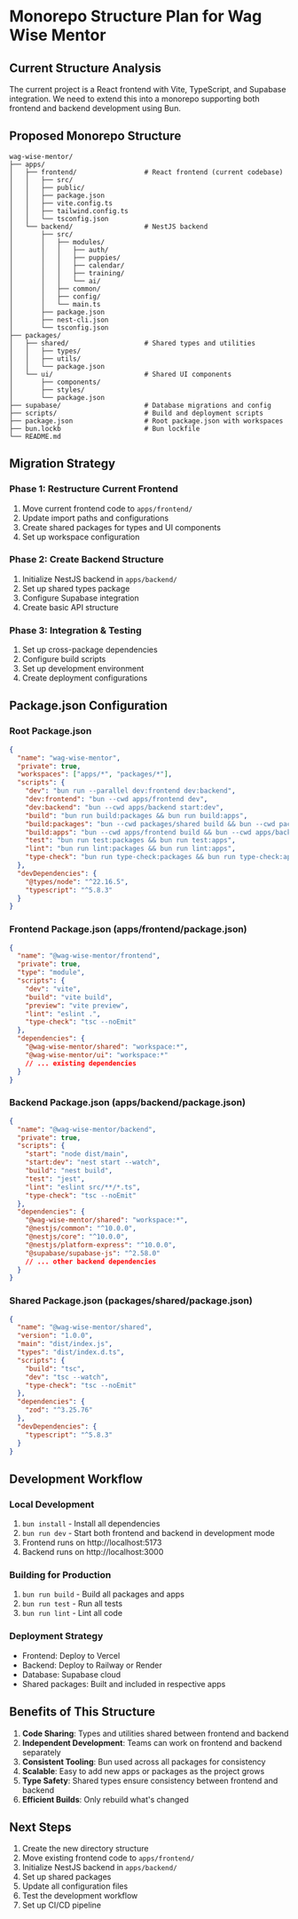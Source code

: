 # Monorepo Structure Plan for Wag Wise Mentor

## Current Structure Analysis

The current project is a React frontend with Vite, TypeScript, and Supabase integration. We need to extend this into a monorepo supporting both frontend and backend development using Bun.

## Proposed Monorepo Structure

```
wag-wise-mentor/
├── apps/
│   ├── frontend/                 # React frontend (current codebase)
│   │   ├── src/
│   │   ├── public/
│   │   ├── package.json
│   │   ├── vite.config.ts
│   │   ├── tailwind.config.ts
│   │   └── tsconfig.json
│   └── backend/                  # NestJS backend
│       ├── src/
│       │   ├── modules/
│       │   │   ├── auth/
│       │   │   ├── puppies/
│       │   │   ├── calendar/
│       │   │   ├── training/
│       │   │   └── ai/
│       │   ├── common/
│       │   ├── config/
│       │   └── main.ts
│       ├── package.json
│       ├── nest-cli.json
│       └── tsconfig.json
├── packages/
│   ├── shared/                   # Shared types and utilities
│   │   ├── types/
│   │   ├── utils/
│   │   └── package.json
│   └── ui/                       # Shared UI components
│       ├── components/
│       ├── styles/
│       └── package.json
├── supabase/                     # Database migrations and config
├── scripts/                      # Build and deployment scripts
├── package.json                  # Root package.json with workspaces
├── bun.lockb                     # Bun lockfile
└── README.md
```

## Migration Strategy

### Phase 1: Restructure Current Frontend

1. Move current frontend code to `apps/frontend/`
2. Update import paths and configurations
3. Create shared packages for types and UI components
4. Set up workspace configuration

### Phase 2: Create Backend Structure

1. Initialize NestJS backend in `apps/backend/`
2. Set up shared types package
3. Configure Supabase integration
4. Create basic API structure

### Phase 3: Integration & Testing

1. Set up cross-package dependencies
2. Configure build scripts
3. Set up development environment
4. Create deployment configurations

## Package.json Configuration

### Root Package.json

```json
{
  "name": "wag-wise-mentor",
  "private": true,
  "workspaces": ["apps/*", "packages/*"],
  "scripts": {
    "dev": "bun run --parallel dev:frontend dev:backend",
    "dev:frontend": "bun --cwd apps/frontend dev",
    "dev:backend": "bun --cwd apps/backend start:dev",
    "build": "bun run build:packages && bun run build:apps",
    "build:packages": "bun --cwd packages/shared build && bun --cwd packages/ui build",
    "build:apps": "bun --cwd apps/frontend build && bun --cwd apps/backend build",
    "test": "bun run test:packages && bun run test:apps",
    "lint": "bun run lint:packages && bun run lint:apps",
    "type-check": "bun run type-check:packages && bun run type-check:apps"
  },
  "devDependencies": {
    "@types/node": "^22.16.5",
    "typescript": "^5.8.3"
  }
}
```

### Frontend Package.json (apps/frontend/package.json)

```json
{
  "name": "@wag-wise-mentor/frontend",
  "private": true,
  "type": "module",
  "scripts": {
    "dev": "vite",
    "build": "vite build",
    "preview": "vite preview",
    "lint": "eslint .",
    "type-check": "tsc --noEmit"
  },
  "dependencies": {
    "@wag-wise-mentor/shared": "workspace:*",
    "@wag-wise-mentor/ui": "workspace:*"
    // ... existing dependencies
  }
}
```

### Backend Package.json (apps/backend/package.json)

```json
{
  "name": "@wag-wise-mentor/backend",
  "private": true,
  "scripts": {
    "start": "node dist/main",
    "start:dev": "nest start --watch",
    "build": "nest build",
    "test": "jest",
    "lint": "eslint src/**/*.ts",
    "type-check": "tsc --noEmit"
  },
  "dependencies": {
    "@wag-wise-mentor/shared": "workspace:*",
    "@nestjs/common": "^10.0.0",
    "@nestjs/core": "^10.0.0",
    "@nestjs/platform-express": "^10.0.0",
    "@supabase/supabase-js": "^2.58.0"
    // ... other backend dependencies
  }
}
```

### Shared Package.json (packages/shared/package.json)

```json
{
  "name": "@wag-wise-mentor/shared",
  "version": "1.0.0",
  "main": "dist/index.js",
  "types": "dist/index.d.ts",
  "scripts": {
    "build": "tsc",
    "dev": "tsc --watch",
    "type-check": "tsc --noEmit"
  },
  "dependencies": {
    "zod": "^3.25.76"
  },
  "devDependencies": {
    "typescript": "^5.8.3"
  }
}
```

## Development Workflow

### Local Development

1. `bun install` - Install all dependencies
2. `bun run dev` - Start both frontend and backend in development mode
3. Frontend runs on http://localhost:5173
4. Backend runs on http://localhost:3000

### Building for Production

1. `bun run build` - Build all packages and apps
2. `bun run test` - Run all tests
3. `bun run lint` - Lint all code

### Deployment Strategy

- Frontend: Deploy to Vercel
- Backend: Deploy to Railway or Render
- Database: Supabase cloud
- Shared packages: Built and included in respective apps

## Benefits of This Structure

1. **Code Sharing**: Types and utilities shared between frontend and backend
2. **Independent Development**: Teams can work on frontend and backend separately
3. **Consistent Tooling**: Bun used across all packages for consistency
4. **Scalable**: Easy to add new apps or packages as the project grows
5. **Type Safety**: Shared types ensure consistency between frontend and backend
6. **Efficient Builds**: Only rebuild what's changed

## Next Steps

1. Create the new directory structure
2. Move existing frontend code to `apps/frontend/`
3. Initialize NestJS backend in `apps/backend/`
4. Set up shared packages
5. Update all configuration files
6. Test the development workflow
7. Set up CI/CD pipeline
